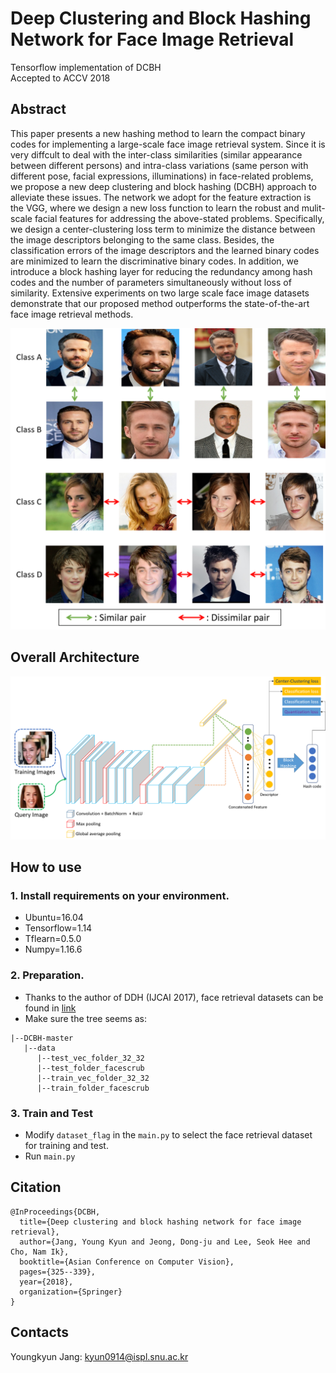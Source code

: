 # Deep Clustering and Block Hashing Network for Face Image Retrieval
Tensorflow implementation of DCBH    
Accepted to ACCV 2018

## Abstract

This paper presents a new hashing method to learn the compact binary codes for implementing a large-scale face image retrieval system. Since it is very diffcult to deal with the inter-class similarities (similar appearance between different persons) and intra-class variations (same person with different pose, facial expressions, illuminations) in face-related problems, we propose a new deep clustering and block hashing (DCBH) approach to alleviate these issues. The network we adopt for the feature extraction is the VGG, where we design a new loss function to learn the robust and mulit-scale facial features for addressing the above-stated problems. Specifically, we design a center-clustering loss term to minimize the distance between the image descriptors belonging to the same class. Besides, the classification errors of the image descriptors and the learned binary codes are minimized to learn the discriminative binary codes. In addition, we introduce a block hashing layer for reducing the redundancy among hash codes and the number of parameters simultaneously without loss of similarity. Extensive experiments on two large scale face image datasets demonstrate that our proposed method outperforms the state-of-the-art face image retrieval methods.

<p align="center"><img src="figures/Examples.png" width="900"></p>

## Overall Architecture

<p align="center"><img src="figures/Overall_architecture.png" width="900"></p>

## How to use

### 1. Install requirements on your environment.
- Ubuntu=16.04
- Tensorflow=1.14
- Tflearn=0.5.0
- Numpy=1.16.6

### 2. Preparation.
- Thanks to the author of DDH (IJCAI 2017), face retrieval datasets can be found in <a href="https://github.com/xjcvip007/DDH">link</a>
- Make sure the tree seems as:  
```
|--DCBH-master
   |--data
      |--test_vec_folder_32_32
      |--test_folder_facescrub
      |--train_vec_folder_32_32
      |--train_folder_facescrub
```
### 3. Train and Test
- Modify `dataset_flag` in the `main.py` to select the face retrieval dataset for training and test.
- Run `main.py`

## Citation
```
@InProceedings{DCBH,
  title={Deep clustering and block hashing network for face image retrieval},
  author={Jang, Young Kyun and Jeong, Dong-ju and Lee, Seok Hee and Cho, Nam Ik},
  booktitle={Asian Conference on Computer Vision},
  pages={325--339},
  year={2018},
  organization={Springer}
}
```

## Contacts

Youngkyun Jang: kyun0914@ispl.snu.ac.kr

